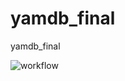 # yamdb_final
yamdb_final

![workflow](https://github.com/Danstiv/yamdb_final/actions/workflows/yamdb_workflow.yml/badge.svg)
